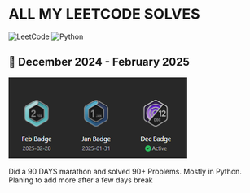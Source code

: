 
# ALL MY LEETCODE SOLVES 

![LeetCode](https://img.shields.io/badge/LeetCode-000000?style=for-the-badge&logo=LeetCode&logoColor=#d16c06) ![Python](https://img.shields.io/badge/python-3670A0?style=for-the-badge&logo=python&logoColor=ffdd54)





## 🚀 December 2024 - February 2025
![LeetCode Solves](https://github.com/Raf-codes/Leetcode_solves/blob/main/assests/Dec-Feb.png?raw=true)

Did a 90 DAYS marathon and solved 90+ Problems. Mostly in Python. Planing to add more after a few days break


